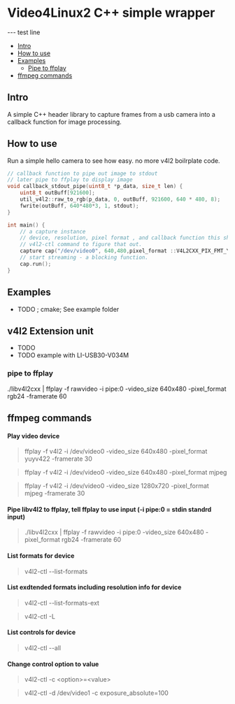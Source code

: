 # Video4Linux2 C++ simple wrapper

--- test line

- [Intro](#Intro)
- [How to use](#How-to-use)
- [Examples](#examples)
  - [Pipe to ffplay](#pipe-to-ffplay)
- [ffmpeg commands](#ffmpeg-commands)


## Intro
A simple C++ header library to capture frames from a usb camera into a callback function for image processing.


## How to use

Run a simple hello camera to see how easy. no more v4l2 boilrplate code.
```cpp
// callback function to pipe out image to stdout 
// later pipe to ffplay to display image
void callback_stdout_pipe(uint8_t *p_data, size_t len) {
    uint8_t outBuff[921600];
    util_v4l2::raw_to_rgb(p_data, 0, outBuff, 921600, 640 * 480, 8);
    fwrite(outBuff, 640*480*3, 1, stdout);
}

int main() {
    // a capture instance 
    // device, resolution, pixel format , and callback function this should be known in advance you can use 
    // v4l2-ctl command to figure that out.
    capture cap("/dev/video0", 640,480,pixel_format ::V4L2CXX_PIX_FMT_YUYV,callback_stdout_pipe);
    // start streaming - a blocking function.
    cap.run();
}
```

## Examples
- TODO ; cmake; See example folder

## v4l2 Extension unit
- TODO 
- TODO example with LI-USB30-V034M

### pipe to ffplay
./libv4l2cxx | ffplay -f rawvideo -i pipe:0 -video_size 640x480 -pixel_format rgb24 -framerate 60


## ffmpeg commands

#### Play video device
> ffplay -f v4l2 -i /dev/video0 -video_size 640x480  -pixel_format yuyv422 -framerate 30

> ffplay -f v4l2 -i /dev/video0 -video_size 640x480  -pixel_format mjpeg

> ffplay -f v4l2 -i /dev/video0 -video_size 1280x720 -pixel_format mjpeg -framerate 30

#### Pipe libv4l2 to ffplay, tell ffplay to use input (-i pipe:0 = stdin standrd input) 
> ./libv4l2cxx | ffplay -f rawvideo -i pipe:0 -video_size 640x480 -pixel_format rgb24 -framerate 60

#### List formats for device
> v4l2-ctl --list-formats

#### List exdtended formats including resolution info for device
> v4l2-ctl --list-formats-ext

> v4l2-ctl -L

#### List controls for device
> v4l2-ctl --all 

#### Change control option to value
> v4l2-ctl -c \<option>=\<value>

> v4l2-ctl -d /dev/video1 -c exposure_absolute=100

